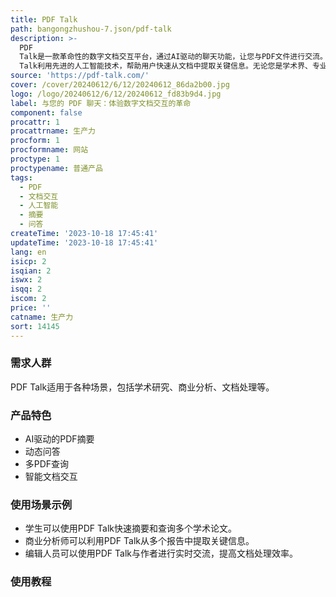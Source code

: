 ```yaml
---
title: PDF Talk
path: bangongzhushou-7.json/pdf-talk
description: >-
  PDF
  Talk是一款革命性的数字文档交互平台，通过AI驱动的聊天功能，让您与PDF文件进行交流。它提供了多种功能，包括AI驱动的PDF摘要、动态问答、多PDF查询和智能文档交互。PDF
  Talk利用先进的人工智能技术，帮助用户快速从文档中提取关键信息。无论您是学术界、专业人士还是休闲读者，我们的应用程序都可以以对话的方式帮助您从文档中获取有价值的见解。加入我们，一起重新定义与书面知识互动的界限。
source: 'https://pdf-talk.com/'
cover: /cover/20240612/6/12/20240612_86da2b00.jpg
logo: /logo/20240612/6/12/20240612_fd83b9d4.jpg
label: 与您的 PDF 聊天：体验数字文档交互的革命
component: false
procattr: 1
procattrname: 生产力
procform: 1
procformname: 网站
proctype: 1
proctypename: 普通产品
tags:
  - PDF
  - 文档交互
  - 人工智能
  - 摘要
  - 问答
createTime: '2023-10-18 17:45:41'
updateTime: '2023-10-18 17:45:41'
lang: en
isicp: 2
isqian: 2
iswx: 2
isqq: 2
iscom: 2
price: ''
catname: 生产力
sort: 14145
---
```




### 需求人群
PDF Talk适用于各种场景，包括学术研究、商业分析、文档处理等。

### 产品特色
- AI驱动的PDF摘要
- 动态问答
- 多PDF查询
- 智能文档交互

### 使用场景示例
- 学生可以使用PDF Talk快速摘要和查询多个学术论文。
- 商业分析师可以利用PDF Talk从多个报告中提取关键信息。
- 编辑人员可以使用PDF Talk与作者进行实时交流，提高文档处理效率。

### 使用教程


  
